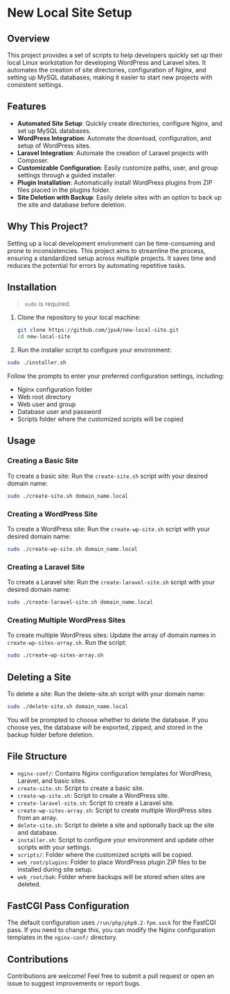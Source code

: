 # New Local Site Setup

## Overview

This project provides a set of scripts to help developers quickly set up their local Linux workstation for developing WordPress and Laravel sites. It automates the creation of site directories, configuration of Nginx, and setting up MySQL databases, making it easier to start new projects with consistent settings.

## Features

- **Automated Site Setup**: Quickly create directories, configure Nginx, and set up MySQL databases.
- **WordPress Integration**: Automate the download, configuration, and setup of WordPress sites.
- **Laravel Integration**: Automate the creation of Laravel projects with Composer.
- **Customizable Configuration**: Easily customize paths, user, and group settings through a guided installer.
- **Plugin Installation**: Automatically install WordPress plugins from ZIP files placed in the plugins folder.
- **Site Deletion with Backup**: Easily delete sites with an option to back up the site and database before deletion.

## Why This Project?

Setting up a local development environment can be time-consuming and prone to inconsistencies. This project aims to streamline the process, ensuring a standardized setup across multiple projects. It saves time and reduces the potential for errors by automating repetitive tasks.

## Installation
> `sudo` is required.

1. Clone the repository to your local machine:
   ```bash
   git clone https://github.com/jpu4/new-local-site.git
   cd new-local-site

2. Run the installer script to configure your environment:

```bash
sudo ./installer.sh
```

Follow the prompts to enter your preferred configuration settings, including:

- Nginx configuration folder
- Web root directory
- Web user and group
- Database user and password
- Scripts folder where the customized scripts will be copied

## Usage

### Creating a Basic Site

To create a basic site:
Run the `create-site.sh` script with your desired domain name:

```bash
sudo ./create-site.sh domain_name.local
```

### Creating a WordPress Site

To create a WordPress site:
Run the `create-wp-site.sh` script with your desired domain name:

```bash
sudo ./create-wp-site.sh domain_name.local
```

### Creating a Laravel Site

To create a Laravel site:
Run the `create-laravel-site.sh` script with your desired domain name:

```bash
sudo ./create-laravel-site.sh domain_name.local
```

### Creating Multiple WordPress Sites

To create multiple WordPress sites:
Update the array of domain names in `create-wp-sites-array.sh`.
Run the script:
```bash
sudo ./create-wp-sites-array.sh
```

## Deleting a Site
To delete a site:
Run the delete-site.sh script with your domain name:
```bash
sudo ./delete-site.sh domain_name.local
```
You will be prompted to choose whether to delete the database. If you choose yes, the database will be exported, zipped, and stored in the backup folder before deletion.

## File Structure

- `nginx-conf/`: Contains Nginx configuration templates for WordPress, Laravel, and basic sites.
- `create-site.sh`: Script to create a basic site.
- `create-wp-site.sh`: Script to create a WordPress site.
- `create-laravel-site.sh`: Script to create a Laravel site.
- `create-wp-sites-array.sh`: Script to create multiple WordPress sites from an array.
- `delete-site.sh`: Script to delete a site and optionally back up the site and database.
- `installer.sh`: Script to configure your environment and update other scripts with your settings.
- `scripts/`: Folder where the customized scripts will be copied.
- `web_root/plugins`: Folder to place WordPress plugin ZIP files to be installed during site setup.
- `web_root/bak`: Folder where backups will be stored when sites are deleted.

## FastCGI Pass Configuration

The default configuration uses `/run/php/php8.2-fpm.sock` for the FastCGI pass. If you need to change this, you can modify the Nginx configuration templates in the `nginx-conf/` directory.

## Contributions

Contributions are welcome! Feel free to submit a pull request or open an issue to suggest improvements or report bugs.

